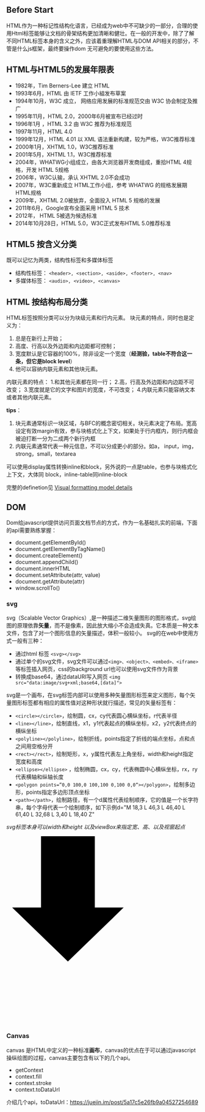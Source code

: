## Before Start
HTML作为一种标记性结构化语言，已经成为web中不可缺少的一部分，合理的使用Html标签能够让文档的骨架结构更加清晰和健壮。在一般的开发中，除了了解不同HTML标签本身的含义之外，应该着重理解HTML与DOM API相关的部分，不管是什么js框架，最终要操作dom 无可避免的要使用这些方法。

## HTML与HTML5的发展年限表
+ 1982年，Tim Berners-Lee 建立 HTML
+ 1993年6月，HTML 由 IETF 工作小組发布草案
+ 1994年10月，W3C 成立， 网络应用发展的标准规范交由 W3C 协会制定及推广
+ 1995年11月，HTML 2.0，2000年6月被宣布已经过时
+ 1996年1月 ，HTML 3.2 由 W3C 推荐为标准规范
+ 1997年11月，HTML 4.0
+ 1999年12月，HTML 4.01 以 XML 语法重新构建，较为严格，W3C推荐标准
+ 2000年1月，XHTML 1.0，W3C推荐标准
+ 2001年5月，XHTML 1.1，W3C推荐标准
+ 2004年，WHATWG小组成立，由各大浏览器开发商组成，重拾HTML 4规格，开发 HTML 5规格
+ 2006年，W3C认输，承认 XHTML 2.0不会成功
+ 2007年，W3C重新成立 HTML工作小组，参考 WHATWG 的规格发展期HTML规格
+ 2009年，XHTML 2.0被放弃，全面投入 HTML 5 规格的发展
+ 2011年6月，Google宣布全面采用 HTML 5 技术
+ 2012年， HTML 5被选为候选标准
+ 2014年10月28日，HTML 5.0，W3C正式发布HTML 5.0推荐标准

## HTML5 按含义分类
既可以记忆为两类，结构性标签和多媒体标签
+ 结构性标签： ``<header>, <section>, <aside>, <footer>, <nav>`` 
+ 多媒体标签： ``<audio>, <video>, <canvas>``

## HTML 按结构布局分类
HTML标签按照分类可以分为块级元素和行内元素。
块元素的特点，同时也是定义为：
1. 总是在新行上开始；
2. 高度、行高以及外边距和内边距都可控制；
3. 宽度默认是它容器的100%，除非设定一个宽度（**经测验，table不符合这一条，但它是block level**）
4. 他可以容纳内联元素和其他块元素。

内联元素的特点：
1.和其他元素都在同一行；
2.高，行高及外边距和内边距不可改变；
3.宽度就是它的文字和图片的宽度，不可改变；
4.内联元素只能容纳文本或者其他内联元素。

**tips**：
1. 块元素通常标识一块区域，与BFC的概念密切相关。块元素决定了布局。宽高设定有效margin有效，参与块格式化上下文，如果处于行内框内，则行内框会被迫打断一分为二成两个新行内框
2. 内联元素通常代表一种元信息，不可以分成更小的部分。如a， input，img，strong，small，textarea

可以使用display属性转换inline和block，另外说的一点是table，也参与块格式化上下文，大体同 block，inline-table同inline-block

完整的definetion见 [Visual formatting model details](https://www.w3.org/TR/CSS21/visudet.html)

## DOM

Dom给javascript提供访问页面文档节点的方式，作为一名基础扎实的前端，下面的api需要熟练掌握：
+ document.getElementById()
+ document.getElementByTagName()
+ document.createElement()
+ document.appendChild()
+ document.innerHTML
+ document.setAttribute(attr, value)
+ document.getAttribute(attr)
+ window.scrollTo()

### svg
svg（Scalable Vector Graphics）,是一种描述二维矢量图形的图形格式，svg绘图的原理依靠**矢量**，而不是像素，因此放大缩小不会造成失真。它本质是一种文本文件，包含了对一个图形信息的矢量描述，体积一般较小。
svg的在web中使用方式一般有三种：
+ 通过html 标签 ``<svg></svg>``
+ 通过单个的svg文件，svg文件可以通过``<img>、<object>、<embed>、<iframe>``等标签插入网页，css的background url也可以使用svg文件作为背景
+ 转换成base64，通过dataURI写入网页 ``<img src="data:image/svg+xml;base64,[data]">``

svg是一个画布，在svg标签内部可以使用多种矢量图形标签来定义图形，每个矢量图形标签都有相应的属性值对这种形状就行描述，常见的矢量标签有：
+ ``<circle></circle>``，绘制圆，cx，cy代表圆心横纵坐标，r代表半径
+ ``<line></line>``，绘制直线，x1，y1代表起点的横纵坐标，x2，y2代表终点的横纵坐标
+ ``<polyline></polyline>``，绘制折线，points指定了折线的端点坐标，点和点之间用空格分开
+ ``<rect></rect>``，绘制矩形，x，y属性代表左上角坐标，width和height指定宽度和高度
+ ``<ellipse></ellipse>`` ，绘制椭圆，cx，cy，代表椭圆中心横纵坐标，rx，ry代表横轴和纵轴长度
+ ``<polygon points=”0,0 100,0 100,100 0,100 0,0“></polygon>``，绘制多边形，points指定多边形顶点坐标
+ ``<path></path>``，绘制路径，有一个d属性代表绘制顺序，它的值是一个长字符串，每个字母代表一个绘制顺序，如下示例d="M 18,3 L 46,3 L 46,40 L 61,40 L 32,68 L 3,40 L 18,40 Z"

*svg标签本身可以width和height 以及viewBox来指定宽、高、以及视窗起点*
<svg width="100%" height="180" viewBox="0 0 100 100">
<path d="
  M 18,3
  L 46,3
  L 46,40
  L 61,40
  L 32,68
  L 3,40
  L 18,40
  Z
"></path>
</svg>

### Canvas
canvas 是HTML中定义的一种标准**画布**，canvas的优点在于可以通过javascript操纵绘图的过程，canvas主要包含有以下的几个api。
+ getContext
+ context.fill
+ context.stroke
+ context.toDataUrl




介绍几个api，toDataUrl：https://juejin.im/post/5a17c5e26fb9a04527254689


